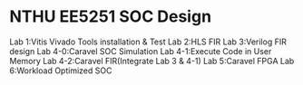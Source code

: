 # NTHU EE5251 SOC Design
Lab 1:Vitis Vivado Tools installation & Test
Lab 2:HLS FIR
Lab 3:Verilog FIR design 
Lab 4-0:Caravel SOC Simulation
Lab 4-1:Execute Code in User Memory
Lab 4-2:Caravel FIR(Integrate Lab 3 & 4-1)
Lab 5:Caravel FPGA
Lab 6:Workload Optimized SOC
